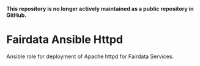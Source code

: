 **This repository is no longer actively maintained as a public repository in GitHub.**

# Fairdata Ansible Httpd

Ansible role for deployment of Apache httpd for Fairdata Services.
